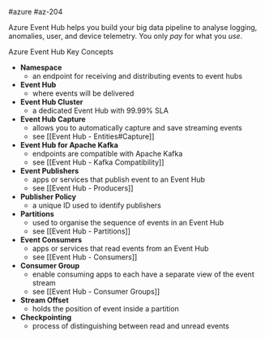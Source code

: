 #azure #az-204 

Azure Event Hub helps you build your big data pipeline to analyse logging, anomalies, user, and device telemetry.
You only *pay* for what you *use*.

Azure Event Hub Key Concepts
- **Namespace**
	- an endpoint for receiving and distributing events to event hubs
- **Event Hub**
	- where events will be delivered
- **Event Hub Cluster**
	- a dedicated Event Hub with 99.99% SLA
- **Event Hub Capture**
	- allows you to automatically capture and save streaming events
	- see [[Event Hub - Entities#Capture]]
- **Event Hub for Apache Kafka**
	- endpoints are compatible with Apache Kafka
	- see [[Event Hub - Kafka Compatibility]]
- **Event Publishers**
	- apps or services that publish event to an Event Hub
	- see [[Event Hub - Producers]]
- **Publisher Policy**
	- a unique ID used to identify publishers
- **Partitions**
	- used to organise the sequence of events in an Event Hub
	- see [[Event Hub - Partitions]]
- **Event Consumers**
	- apps or services that read events from an Event Hub
	- see [[Event Hub - Consumers]]
- **Consumer Group**
	- enable consuming apps to each have a separate view of the event stream
	- see [[Event Hub - Consumer Groups]]
- **Stream Offset**
	- holds the position of event inside a partition
- **Checkpointing**
	- process of distinguishing between read and unread events